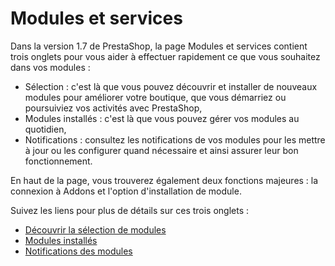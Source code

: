 # Modules et services

Dans la version 1.7 de PrestaShop, la page Modules et services contient trois onglets pour vous aider à effectuer rapidement ce que vous souhaitez dans vos modules :

* Sélection : c'est là que vous pouvez découvrir et installer de nouveaux modules pour améliorer votre boutique, que vous démarriez ou poursuiviez vos activités avec PrestaShop,
* Modules installés : c'est là que vous pouvez gérer vos modules au quotidien,
* Notifications : consultez les notifications de vos modules pour les mettre à jour ou les configurer quand nécessaire et ainsi assurer leur bon fonctionnement.

En haut de la page, vous trouverez également deux fonctions majeures : la connexion à Addons et l'option d'installation de module.

Suivez les liens pour plus de détails sur ces trois onglets :

* [Découvrir la sélection de modules](decouvrir-selection-modules.md)
* [Modules installés](modules-installes.md)
* [Notifications des modules](notifications-modules.md)

